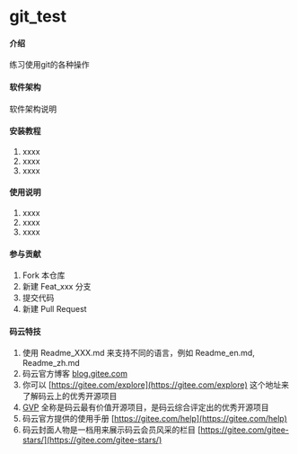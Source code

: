 # git_test

#### 介绍

练习使用git的各种操作

#### 软件架构

软件架构说明

#### 安装教程

1. xxxx
2. xxxx
3. xxxx

#### 使用说明

1.  xxxx
2.  xxxx
3.  xxxx

#### 参与贡献

1.  Fork 本仓库
2. 新建 Feat_xxx 分支
3. 提交代码
4.  新建 Pull Request


#### 码云特技

1.  使用 Readme\_XXX.md 来支持不同的语言，例如 Readme\_en.md, Readme\_zh.md
2.  码云官方博客 [blog.gitee.com](https://blog.gitee.com)
3.  你可以 [https://gitee.com/explore](https://gitee.com/explore) 这个地址来了解码云上的优秀开源项目
4.  [GVP](https://gitee.com/gvp) 全称是码云最有价值开源项目，是码云综合评定出的优秀开源项目
5.  码云官方提供的使用手册 [https://gitee.com/help](https://gitee.com/help)
6.  码云封面人物是一档用来展示码云会员风采的栏目 [https://gitee.com/gitee-stars/](https://gitee.com/gitee-stars/)
